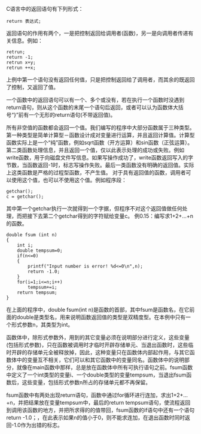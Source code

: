 C语言中的返回语句有下列形式：

```  
return 表达式;
```

返回语句的作用有两个，一是把控制返回给调用者(函数)，另一是向调用者传递有关信息。例如：

```  
retrun;
return -1;
retrun x+y;
retrun ++x;
```

上例中第一个语句没有返回任何值，只是把控制返回给了调用者，而其余的既返回了控制，又返回了值。

一个函数中的返回语句可以有一个、多个或没有，若在执行一个函数时没遇到return语句，则从这个函数的末尾一个语句后返回，或者可以认为函数体大括号“}”前有一个无形的return语句(不带返回值)。

所有非空值的函数都会返回一个值。我们编写的程序中大部分函数属于三种类型。第一种类型是简单计算型－函数设计成对变量进行运算，并且返回计算值。计算型函数实际上是一个“纯”函数，例如sqrt函数（开方运算）和sin函数（正弦运算）。第二类函数处理信息，并且返回一个值，仅以此表示处理的成功或失败。例如write函数，用于向磁盘文件写信息。如果写操作成功了，write函数返回写入的字节数，当函数返回-1时，标志写操作失败。最后一类函数没有明确的返回值。实际上这类函数是严格的过程型函数，不产生值。
对于具有返回值的函数，调用者可以使用这个值，也可以不使用这个值。例如程序段：

```  
getchar();
c = getchar();
```

其中第一个getchar执行一次就得到一个字据，但程序不对这个返回值做任何处理，而把接下去第二个getchar得到的字符赋给变量c。
例0.15：编写求1+2+…+n的函数。

```  
double fsum (int n)
{
	int i;
	double tempsum=0;
	if(n<=0)
	{
		printf("Input number is error! %d<=0\n",n);
		return -1.0;
	}
	for(i=1;i<=n;i++)
		tempsum+=i;
	return tempsum;
}
```

在上面的程序中，double fsum(int n)是函数的首部，其中fsum是函数名，在它前面的double是类型名，用来说明函数返回值的类型是双精度型。在本例中只有一个形式参数n，其类型为int。

函数体中，除形式参数外，用到的其它变量必须在说明部分进行定义，这些变量(包括形式参数)，只在函数被调用时才临时开辟存储单元、当退出函数时，这些临时开辟的存储单元全被释放掉，因此，这种变量只在函数体内部起作用，与其它函数体中的变量互不相关，它们可以和其它函数中的变量同名。函数体中的说明部分，就像在main函数中那样，总是放在函数体中所有可执行语句之前。fsum函数中定义了一个int类型的变量i、一个double类型的变量tempsum，当退出fsum函数后，这些变量，包括形式参数n所占的存储单元都不再保留。

fsum函数中有两处出现return语句，函数中通过for循环进行连加，求出1+2+…+n，并把结果放在变量tempsum中，最后的return tempsum语句，使流程返回到调用该函数的地方，并把所求得的的值带回，fsum函数的if语句中还有一个语句return -1.0；，在此表示如果n的值小于0，则不能求连加，在退出函数时同时返回-1.0作为出错的标志。
